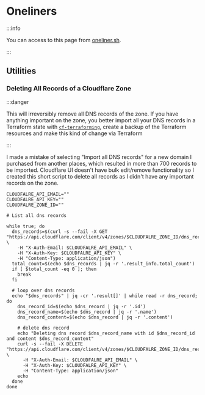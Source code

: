# Oneliners

:::info

You can access to this page from [oneliner.sh](https://oneliner.sh).

:::

## Utilities

### Deleting All Records of a Cloudflare Zone

:::danger

This will irreversibly remove all DNS records of the zone. If you have anything important on the zone, you better import all your DNS records in a Terraform state with [`cf-terraforming`](https://developers.cloudflare.com/terraform/advanced-topics/import-cloudflare-resources/#cf-terraforming), create a backup of the Terraform resources and make this kind of change via Terraform

:::

I made a mistake of selecting "Import all DNS records" for a new domain I purchased from another places, which resulted in more than 700 records to be imported. Cloudflare UI doesn't have bulk edit/remove functionality so I created this short script to delete all records as I didn't have any important records on the zone.


```shell
CLOUDFALRE_API_EMAIL=""
CLOUDFALRE_API_KEY=""
CLOUDFALRE_ZONE_ID=""

# List all dns records

while true; do
  dns_records=$(curl -s --fail -X GET "https://api.cloudflare.com/client/v4/zones/$CLOUDFALRE_ZONE_ID/dns_records" \
    -H "X-Auth-Email: $CLOUDFALRE_API_EMAIL" \
    -H "X-Auth-Key: $CLOUDFALRE_API_KEY" \
    -H "Content-Type: application/json")
  total_count=$(echo $dns_records | jq -r '.result_info.total_count')
  if [ $total_count -eq 0 ]; then
    break
  fi

  # loop over dns records
  echo "$dns_records" | jq -cr '.result[]' | while read -r dns_record; do
    dns_record_id=$(echo $dns_record | jq -r '.id')
    dns_record_name=$(echo $dns_record | jq -r '.name')
    dns_record_content=$(echo $dns_record | jq -r '.content')

    # delete dns record
    echo "Deleting dns record $dns_record_name with id $dns_record_id and content $dns_record_content"
    curl -s --fail -X DELETE "https://api.cloudflare.com/client/v4/zones/$CLOUDFALRE_ZONE_ID/dns_records/$dns_record_id" \
      -H "X-Auth-Email: $CLOUDFALRE_API_EMAIL" \
      -H "X-Auth-Key: $CLOUDFALRE_API_KEY" \
      -H "Content-Type: application/json"
    echo
  done
done
```
